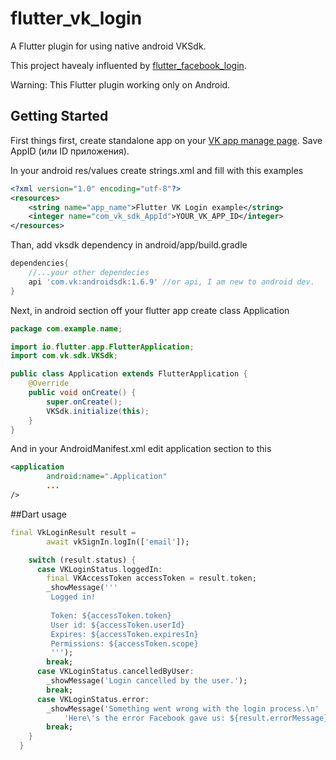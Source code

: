 # flutter_vk_login

A Flutter plugin for using native android VKSdk.

This project havealy influented by [flutter_facebook_login](https://github.com/roughike/flutter_facebook_login).

Warning: This Flutter plugin working only on Android.

## Getting Started

First things first, create standalone app on your [VK app manage page](https://vk.com/apps?act=manage). Save AppID
(или ID приложения).

In your android res/values create strings.xml and fill with this examples
```xml
<?xml version="1.0" encoding="utf-8"?>
<resources>
    <string name="app_name">Flutter VK Login example</string>
    <integer name="com_vk_sdk_AppId">YOUR_VK_APP_ID</integer>
</resources>
```

Than, add vksdk dependency in android/app/build.gradle

```gradle
dependencies{
    //...your other dependecies
    api 'com.vk:androidsdk:1.6.9' //or api, I am new to android dev.
}
```

Next, in android section off your flutter app create class Application
```java
package com.example.name;

import io.flutter.app.FlutterApplication;
import com.vk.sdk.VKSdk;

public class Application extends FlutterApplication {
    @Override
    public void onCreate() {
        super.onCreate();
        VKSdk.initialize(this);
    }
}

``` 
And in your AndroidManifest.xml edit application section to this

```xml
<application
        android:name=".Application"
        ...
/>        
```

##Dart usage
```dart
final VkLoginResult result =
        await vkSignIn.logIn(['email']);

    switch (result.status) {
      case VKLoginStatus.loggedIn:
        final VKAccessToken accessToken = result.token;
        _showMessage('''
         Logged in!
         
         Token: ${accessToken.token}
         User id: ${accessToken.userId}
         Expires: ${accessToken.expiresIn}
         Permissions: ${accessToken.scope}
         ''');
        break;
      case VKLoginStatus.cancelledByUser:
        _showMessage('Login cancelled by the user.');
        break;
      case VKLoginStatus.error:
        _showMessage('Something went wrong with the login process.\n'
            'Here\'s the error Facebook gave us: ${result.errorMessage}');
        break;
    }
  }
```
